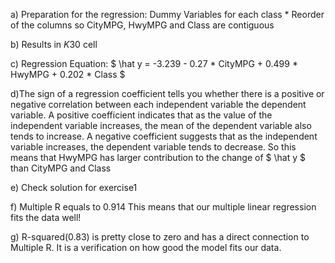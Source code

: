 a) Preparation for the regression:
	Dummy Variables for each class
	* Reorder of the columns so CityMPG, HwyMPG and Class are contiguous
	
b) Results in $K$30 cell

c) Regression Equation: $ \hat y = -3.239 - 0.27 * CityMPG + 0.499 * HwyMPG + 0.202 * Class $

d)The sign of a regression coefficient tells you whether there is a positive or negative correlation between each independent variable the dependent variable. 
A positive coefficient indicates that as the value of the independent variable increases, the mean of the dependent variable also tends to increase.
A negative coefficient suggests that as the independent variable increases, the dependent variable tends to decrease.
So this means that HwyMPG has larger contribution to the change of $ \hat y $ than CityMPG and Class

e) Check solution for exercise1

f) Multiple R equals to 0.914
This means that our multiple linear regression fits the data well!

g) R-squared(0.83) is pretty close to zero and has a direct connection to Multiple R.
It is a verification on how good the model fits our data.
